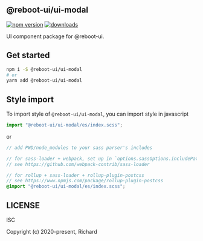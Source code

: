 ## @reboot-ui/ui-modal

[![npm version](https://img.shields.io/npm/v/@reboot-ui/ui-modal.svg)](https://www.npmjs.org/package/@reboot-ui/ui-modal)
[![downloads](https://img.shields.io/npm/dm/@reboot-ui/ui-modal.svg)](https://www.npmjs.org/package/@reboot-ui/ui-modal)

UI component package for @reboot-ui.

## Get started

```bash
npm i -S @reboot-ui/ui-modal
# or
yarn add @reboot-ui/ui-modal
```

## Style import

To import style of `@reboot-ui/ui-modal`, you can import style in javascript

```js
import "@reboot-ui/ui-modal/es/index.scss";
```

or

```scss
// add PWD/node_modules to your sass parser's includes

// for sass-loader + webpack, set up in `options.sassOptions.includePaths`,
// see https://github.com/webpack-contrib/sass-loader

// for rollup + sass-loader + rollup-plugin-postcss
// see https://www.npmjs.com/package/rollup-plugin-postcss
@import "@reboot-ui/ui-modal/es/index.scss";
```
## LICENSE

ISC

Copyright (c) 2020-present, Richard
